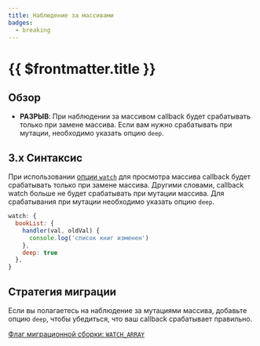 ```yaml
---
title: Наблюдение за массивами
badges:
  - breaking
---
```


# {{ $frontmatter.title }} <MigrationBadges :badges="$frontmatter.badges" />

## Обзор

- **РАЗРЫВ**: При наблюдении за массивом callback будет срабатывать только при замене массива. Если вам нужно срабатывать при мутации, необходимо указать опцию `deep`.

## 3.x Синтаксис

При использовании [опции `watch`](https://vuejs.org/api/options-state.html#watch) для просмотра массива callback будет срабатывать только при замене массива. Другими словами, callback watch больше не будет срабатывать при мутации массива. Для срабатывания при мутации необходимо указать опцию `deep`.

```js
watch: {
  bookList: {
    handler(val, oldVal) {
      console.log('список книг изменен')
    },
    deep: true
  },
}
```

## Стратегия миграции

Если вы полагаетесь на наблюдение за мутациями массива, добавьте опцию `deep`, чтобы убедиться, что ваш callback срабатывает правильно.

[Флаг миграционной сборки: `WATCH_ARRAY`](../migration-build.html#compat-configuration)
